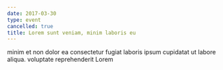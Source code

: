 ```yaml
---
date: 2017-03-30
type: event
cancelled: true
title: Lorem sunt veniam, minim laboris eu
---
```

minim et non dolor ea consectetur fugiat laboris ipsum cupidatat ut labore aliqua. voluptate reprehenderit Lorem